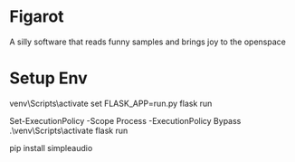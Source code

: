 # Figarot
A silly software that reads funny samples and brings joy to the openspace

# Setup Env
venv\Scripts\activate
set FLASK_APP=run.py
flask run


Set-ExecutionPolicy -Scope Process -ExecutionPolicy Bypass
.\venv\Scripts\activate
flask run

pip install simpleaudio